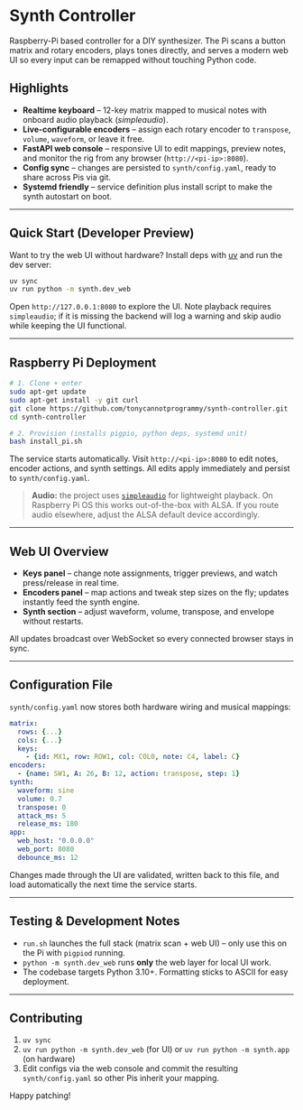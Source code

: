 # Synth Controller

Raspberry-Pi based controller for a DIY synthesizer. The Pi scans a button matrix and rotary encoders, plays tones directly, and serves a modern web UI so every input can be remapped without touching Python code.

## Highlights

- **Realtime keyboard** – 12-key matrix mapped to musical notes with onboard audio playback (*simpleaudio*).
- **Live-configurable encoders** – assign each rotary encoder to `transpose`, `volume`, `waveform`, or leave it free.
- **FastAPI web console** – responsive UI to edit mappings, preview notes, and monitor the rig from any browser (`http://<pi-ip>:8080`).
- **Config sync** – changes are persisted to `synth/config.yaml`, ready to share across Pis via git.
- **Systemd friendly** – service definition plus install script to make the synth autostart on boot.

---

## Quick Start (Developer Preview)

Want to try the web UI without hardware? Install deps with [uv](https://github.com/astral-sh/uv) and run the dev server:

```bash
uv sync
uv run python -m synth.dev_web
```

Open `http://127.0.0.1:8080` to explore the UI. Note playback requires `simpleaudio`; if it is missing the backend will log a warning and skip audio while keeping the UI functional.

---

## Raspberry Pi Deployment

```bash
# 1. Clone + enter
sudo apt-get update
sudo apt-get install -y git curl
git clone https://github.com/tonycannotprogrammy/synth-controller.git
cd synth-controller

# 2. Provision (installs pigpio, python deps, systemd unit)
bash install_pi.sh
```

The service starts automatically. Visit `http://<pi-ip>:8080` to edit notes, encoder actions, and synth settings. All edits apply immediately and persist to `synth/config.yaml`.

> **Audio:** the project uses [`simpleaudio`](https://simpleaudio.readthedocs.io/) for lightweight playback. On Raspberry Pi OS this works out-of-the-box with ALSA. If you route audio elsewhere, adjust the ALSA default device accordingly.

---

## Web UI Overview

- **Keys panel** – change note assignments, trigger previews, and watch press/release in real time.
- **Encoders panel** – map actions and tweak step sizes on the fly; updates instantly feed the synth engine.
- **Synth section** – adjust waveform, volume, transpose, and envelope without restarts.

All updates broadcast over WebSocket so every connected browser stays in sync.

---

## Configuration File

`synth/config.yaml` now stores both hardware wiring and musical mappings:

```yaml
matrix:
  rows: {...}
  cols: {...}
  keys:
    - {id: MX1, row: ROW1, col: COL0, note: C4, label: C}
encoders:
  - {name: SW1, A: 26, B: 12, action: transpose, step: 1}
synth:
  waveform: sine
  volume: 0.7
  transpose: 0
  attack_ms: 5
  release_ms: 180
app:
  web_host: "0.0.0.0"
  web_port: 8080
  debounce_ms: 12
```

Changes made through the UI are validated, written back to this file, and load automatically the next time the service starts.

---

## Testing & Development Notes

- `run.sh` launches the full stack (matrix scan + web UI) – only use this on the Pi with `pigpiod` running.
- `python -m synth.dev_web` runs **only** the web layer for local UI work.
- The codebase targets Python 3.10+. Formatting sticks to ASCII for easy deployment.

---

## Contributing

1. `uv sync`
2. `uv run python -m synth.dev_web` (for UI) or `uv run python -m synth.app` (on hardware)
3. Edit configs via the web console and commit the resulting `synth/config.yaml` so other Pis inherit your mapping.

Happy patching!

